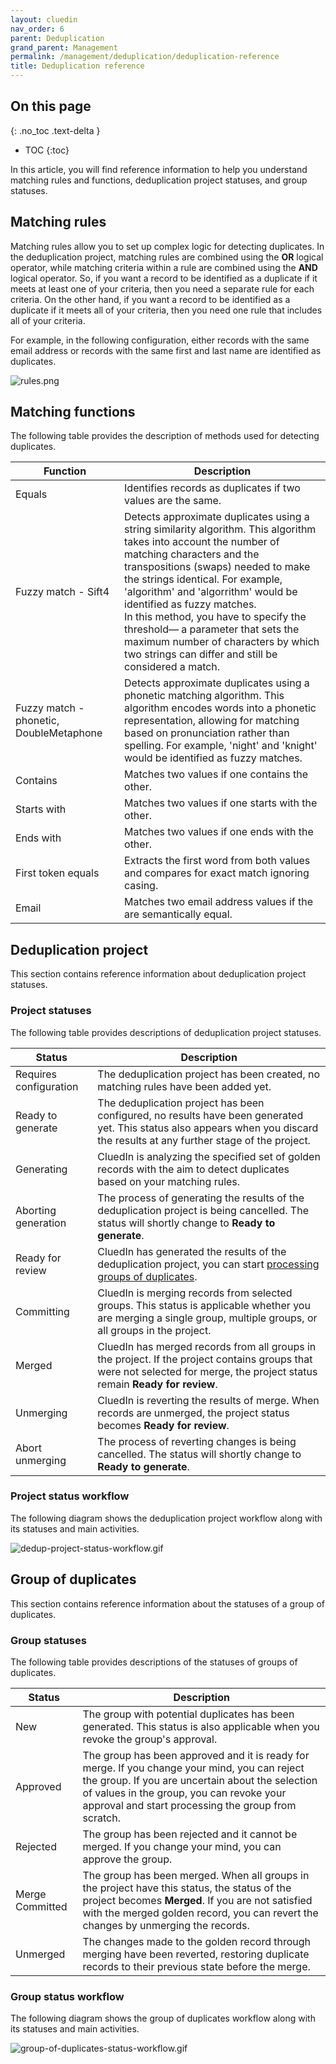 ```yaml
---
layout: cluedin
nav_order: 6
parent: Deduplication
grand_parent: Management
permalink: /management/deduplication/deduplication-reference
title: Deduplication reference
---
```

## On this page
{: .no_toc .text-delta }
- TOC
{:toc}

In this article, you will find reference information to help you understand matching rules and functions, deduplication project statuses, and group statuses.

## Matching rules

Matching rules allow you to set up complex logic for detecting duplicates. In the deduplication project, matching rules are combined using the **OR** logical operator, while matching criteria within a rule are combined using the **AND** logical operator. So, if you want a record to be identified as a duplicate if it meets at least one of your criteria, then you need a separate rule for each criteria. On the other hand, if you want a record to be identified as a duplicate if it meets all of your criteria, then you need one rule that includes all of your criteria.

For example, in the following configuration, either records with the same email address or records with the same first and last name are identified as duplicates.

![rules.png](../../assets/images/management/deduplication/rules.png)

## Matching functions

The following table provides the description of methods used for detecting duplicates.

| Function | Description |
|--|--|
| Equals | Identifies records as duplicates if two values are the same. |
| Fuzzy match - Sift4 | Detects approximate duplicates using a string similarity algorithm. This algorithm takes into account the number of matching characters and the transpositions (swaps) needed to make the strings identical. For example, 'algorithm' and 'algorrithm' would be identified as fuzzy matches.<br> In this method, you have to specify the threshold— a parameter that sets the maximum number of characters by which two strings can differ and still be considered a match.   |
| Fuzzy match - phonetic, DoubleMetaphone | Detects approximate duplicates using a phonetic matching algorithm. This algorithm encodes words into a phonetic representation, allowing for matching based on pronunciation rather than spelling. For example, 'night' and 'knight' would be identified as fuzzy matches.  |
| Contains | Matches two values if one contains the other. |
| Starts with | Matches two values if one starts with the other. |
| Ends with | Matches two values if one ends with the other. |
| First token equals | Extracts the first word from both values and compares for exact match ignoring casing. |
| Email | Matches two email address values if the are semantically equal. |

## Deduplication project

This section contains reference information about deduplication project statuses.

### Project statuses

The following table provides descriptions of deduplication project statuses.

| Status | Description |
|--|--|
| Requires configuration | The deduplication project has been created, no matching rules have been added yet. |
| Ready to generate | The deduplication project has been configured, no results have been generated yet. This status also appears when you discard the results at any further stage of the project.|
| Generating | CluedIn is analyzing the specified set of golden records with the aim to detect duplicates based on your matching rules. |
| Aborting generation | The process of generating the results of the deduplication project is being cancelled. The status will shortly change to **Ready to generate**. |
| Ready for review | CluedIn has generated the results of the deduplication project, you can start [processing groups of duplicates](/management/deduplication/manage-groups-of-duplicates). |
| Committing | CluedIn is merging records from selected groups. This status is applicable whether you are merging a single group, multiple groups, or all groups in the project. |
| Merged | CluedIn has merged records from all groups in the project. If the project contains groups that were not selected for merge, the project status remain **Ready for review**. |
| Unmerging | CluedIn is reverting the results of merge. When records are unmerged, the project status becomes **Ready for review**. |
| Abort unmerging | The process of reverting changes is being cancelled. The status will shortly change to **Ready to generate**. |

### Project status workflow

The following diagram shows the deduplication project workflow along with its statuses and main activities.

![dedup-project-status-workflow.gif](../../assets/images/management/deduplication/dedup-project-status-workflow.gif)

## Group of duplicates

This section contains reference information about the statuses of a group of duplicates.

### Group statuses

The following table provides descriptions of the statuses of groups of duplicates.

| Status | Description |
|--|--|
| New | The group with potential duplicates has been generated. This status is also applicable when you revoke the group's approval. |
| Approved | The group has been approved and it is ready for merge. If you change your mind, you can reject the group. If you are uncertain about the selection of values in the group, you can revoke your approval and start processing the group from scratch. |
| Rejected | The group has been rejected and it cannot be merged. If you change your mind, you can approve the group. |
| Merge Committed | The group has been merged. When all groups in the project have this status, the status of the project becomes **Merged**. If you are not satisfied with the merged golden record, you can revert the changes by unmerging the records.  |
| Unmerged | The changes made to the golden record through merging have been reverted, restoring duplicate records to their previous state before the merge. |

### Group status workflow

The following diagram shows the group of duplicates workflow along with its statuses and main activities.

![group-of-duplicates-status-workflow.gif](../../assets/images/management/deduplication/group-of-duplicates-status-workflow.gif)
